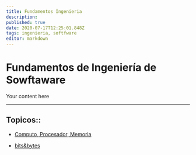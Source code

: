 ```yaml
---
title: Fundamentos Ingenieria
description: 
published: true
date: 2020-07-17T12:25:01.848Z
tags: ingenieria, softfware
editor: markdown
---
```


# Fundamentos de Ingeniería de Sowftaware
Your content here

---


## Topicos::
- [Computo, Procesador, Memoria](/temas/fundamentos_ingenieria/computo_procesador_memoria)

- [bits&bytes](/temas/fundamentos_ingenieria/bits&bytes)
